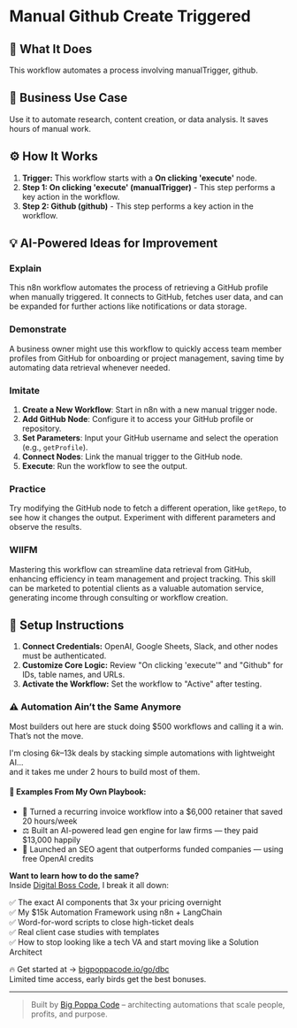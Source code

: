 # Manual Github Create Triggered

## 🚀 What It Does
This workflow automates a process involving manualTrigger, github.

## 💼 Business Use Case
Use it to automate research, content creation, or data analysis. It saves hours of manual work.

## ⚙️ How It Works
1.  **Trigger:** This workflow starts with a **On clicking 'execute'** node.
2. **Step 1: On clicking 'execute' (manualTrigger)** - This step performs a key action in the workflow.
3. **Step 2: Github (github)** - This step performs a key action in the workflow.

## 💡 AI-Powered Ideas for Improvement
### Explain
This n8n workflow automates the process of retrieving a GitHub profile when manually triggered. It connects to GitHub, fetches user data, and can be expanded for further actions like notifications or data storage.

### Demonstrate
A business owner might use this workflow to quickly access team member profiles from GitHub for onboarding or project management, saving time by automating data retrieval whenever needed.

### Imitate
1. **Create a New Workflow**: Start in n8n with a new manual trigger node.
2. **Add GitHub Node**: Configure it to access your GitHub profile or repository.
3. **Set Parameters**: Input your GitHub username and select the operation (e.g., `getProfile`).
4. **Connect Nodes**: Link the manual trigger to the GitHub node.
5. **Execute**: Run the workflow to see the output.

### Practice
Try modifying the GitHub node to fetch a different operation, like `getRepo`, to see how it changes the output. Experiment with different parameters and observe the results.

### WIIFM
Mastering this workflow can streamline data retrieval from GitHub, enhancing efficiency in team management and project tracking. This skill can be marketed to potential clients as a valuable automation service, generating income through consulting or workflow creation.

## 🔧 Setup Instructions
1. **Connect Credentials:** OpenAI, Google Sheets, Slack, and other nodes must be authenticated.
2. **Customize Core Logic:** Review "On clicking 'execute'" and "Github" for IDs, table names, and URLs.
3. **Activate the Workflow:** Set the workflow to "Active" after testing.

### ⚠️ Automation Ain’t the Same Anymore

Most builders out here are stuck doing $500 workflows and calling it a win.  
That’s not the move.  

I'm closing $6k–$13k deals by stacking simple automations with lightweight AI...  
and it takes me under 2 hours to build most of them.

#### 🧠 Examples From My Own Playbook:
- 🔁 Turned a recurring invoice workflow into a $6,000 retainer that saved 20 hours/week  
- ⚖️ Built an AI-powered lead gen engine for law firms — they paid $13,000 happily  
- 🚀 Launched an SEO agent that outperforms funded companies — using free OpenAI credits  

**Want to learn how to do the same?**  
Inside [Digital Boss Code](https://bigpoppacode.io/go/dbc), I break it all down:

✅ The exact AI components that 3x your pricing overnight  
✅ My $15k Automation Framework using n8n + LangChain  
✅ Word-for-word scripts to close high-ticket deals  
✅ Real client case studies with templates  
✅ How to stop looking like a tech VA and start moving like a Solution Architect  

🔥 Get started at → [bigpoppacode.io/go/dbc](https://bigpoppacode.io/go/dbc)  
Limited time access, early birds get the best bonuses.

---
> Built by [Big Poppa Code](https://bigpoppacode.io) – architecting automations that scale people, profits, and purpose.
